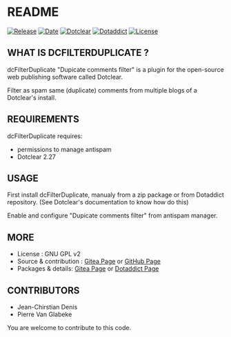 # README

[![Release](https://img.shields.io/badge/release-1.3-a2cbe9.svg)](https://git.dotclear.watch/JcDenis/dcFilterDuplicate/releases)
[![Date](https://img.shields.io/badge/date-2023.08.06-c44d58.svg)](https://git.dotclear.watch/JcDenis/dcFilterDuplicate/releases)
[![Dotclear](https://img.shields.io/badge/dotclear-v2.27-137bbb.svg)](https://fr.dotclear.org/download)
[![Dotaddict](https://img.shields.io/badge/dotaddict-official-9ac123.svg)](https://plugins.dotaddict.org/dc2/details/dcFilterDuplicate)
[![License](https://img.shields.io/github/license/JcDenis/dcFilterDuplicate)](https://git.dotclear.watch/JcDenis/dcFilterDuplicate/blob/master/LICENSE)

## WHAT IS DCFILTERDUPLICATE ?

dcFilterDuplicate "Dupicate comments filter" is a plugin for the 
open-source web publishing software called Dotclear.

Filter as spam same (duplicate) comments from multiple blogs of a Dotclear's install.

## REQUIREMENTS

 dcFilterDuplicate requires: 

  * permissions to manage antispam
  * Dotclear 2.27

## USAGE

First install dcFilterDuplicate, manualy from a zip package or from 
Dotaddict repository. (See Dotclear's documentation to know how do this)

Enable and configure "Dupicate comments filter" from antispam manager.

## MORE

 * License : GNU GPL v2
 * Source & contribution : [Gitea Page](https://git.dotclear.watch/JcDenis/dcFilterDuplicate) or [GitHub Page](https://github.com/JcDenis/dcFilterDuplicate)
 * Packages & details: [Gitea Page](https://git.dotclear.watch/JcDenis/dcFilterDuplicate/releases) or [Dotaddict Page](https://plugins.dotaddict.org/dc2/details/dcFilterDuplicate)

## CONTRIBUTORS

 * Jean-Chirstian Denis
 * Pierre Van Glabeke

You are welcome to contribute to this code.